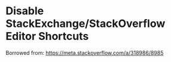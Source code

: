 # Disable StackExchange/StackOverflow Editor Shortcuts

Borrowed from: https://meta.stackoverflow.com/a/318986/8985
